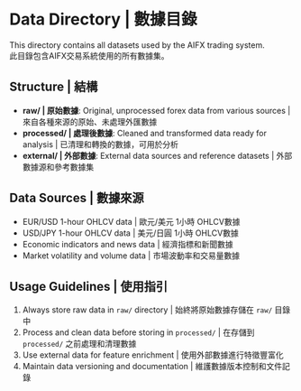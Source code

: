 # Data Directory | 數據目錄

This directory contains all datasets used by the AIFX trading system.  
此目錄包含AIFX交易系統使用的所有數據集。

## Structure | 結構

- **raw/ | 原始數據**: Original, unprocessed forex data from various sources | 來自各種來源的原始、未處理外匯數據
- **processed/ | 處理後數據**: Cleaned and transformed data ready for analysis | 已清理和轉換的數據，可用於分析
- **external/ | 外部數據**: External data sources and reference datasets | 外部數據源和參考數據集

## Data Sources | 數據來源

- EUR/USD 1-hour OHLCV data | 歐元/美元 1小時 OHLCV數據
- USD/JPY 1-hour OHLCV data | 美元/日圓 1小時 OHLCV數據
- Economic indicators and news data | 經濟指標和新聞數據
- Market volatility and volume data | 市場波動率和交易量數據

## Usage Guidelines | 使用指引

1. Always store raw data in `raw/` directory | 始終將原始數據存儲在 `raw/` 目錄中
2. Process and clean data before storing in `processed/` | 在存儲到 `processed/` 之前處理和清理數據
3. Use external data for feature enrichment | 使用外部數據進行特徵豐富化
4. Maintain data versioning and documentation | 維護數據版本控制和文件記錄